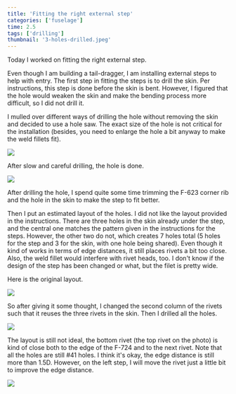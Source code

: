 ```yaml
---
title: 'Fitting the right external step'
categories: ['fuselage']
time: 2.5
tags: ['drilling']
thumbnail: '3-holes-drilled.jpeg'
---
```


Today I worked on fitting the right external step.

<!-- more -->

Even though I am building a tail-dragger, I am installing external steps to help with entry. The first step in fitting the steps is to drill the skin. Per instructions, this step is done before the skin is bent. However, I figured that the hole would weaken the skin and make the bending process more difficult, so I did not drill it.

I mulled over different ways of drilling the hole without removing the skin and decided to use a hole saw. The exact size of the hole is not critical for the installation (besides, you need to enlarge the hole a bit anyway to make the weld fillets fit).

![](0-hole-saw.jpeg)

After slow and careful drilling, the hole is done.

![](1-hole-drilled.jpeg)

After drilling the hole, I spend quite some time trimming the F-623 corner rib and the hole in the skin to make the step to fit better.

Then I put an estimated layout of the holes. I did not like the layout provided in the instructions. There are three holes in the skin already under the step, and the central one matches the pattern given in the instructions for the steps. However, the other two do not, which creates 7 holes total (5 holes for the step and 3 for the skin, with one hole being shared). Even though it kind of works in terms of edge distances, it still places rivets a bit too close. Also, the weld fillet would interfere with rivet heads, too. I don't know if the design of the step has been changed or what, but the filet is pretty wide.

Here is the original layout.

![](2-holes-layout.jpeg)

So after giving it some thought, I changed the second column of the rivets such that it reuses the three rivets in the skin. Then I drilled all the holes.

![](3-holes-drilled.jpeg)

The layout is still not ideal, the bottom rivet (the top rivet on the photo) is kind of close both to the edge of the F-724 and to the next rivet. Note that all the holes are still #41 holes. I think it's okay, the edge distance is still more than 1.5D. However, on the left step, I will move the rivet just a little bit to improve the edge distance.

![](4-edge-distance.jpeg)